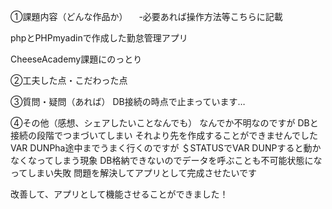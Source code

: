 ①課題内容（どんな作品か）
　-必要あれば操作方法等こちらに記載

phpとPHPmyadinで作成した勤怠管理アプリ

CheeseAcademy課題にのっとり

②工夫した点・こだわった点


③質問・疑問（あれば）
DB接続の時点で止まっています…

④その他（感想、シェアしたいことなんでも）
なんでか不明なのですが
DBと接続の段階でつまづいてしまい
それより先を作成することができませんでした
VAR DUNPha途中までうまく行くのですが
＄STATUSでVAR DUNPすると動かなくなってしまう現象
DB格納できないのでデータを呼ぶことも不可能状態になってしまい失敗
問題を解決してアプリとして完成させたいです

改善して、アプリとして機能させることができました！